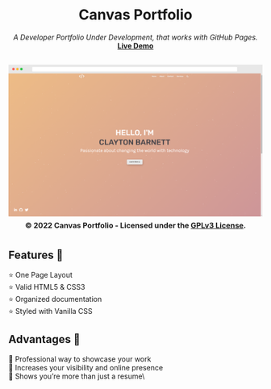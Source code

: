 <div align="center">
<h1>Canvas Portfolio</h1>
<i>A Developer Portfolio Under Development, that works with GitHub Pages.</i><br>
<a href="https://cbarnett427.github.io/Canvas-Portfolio/"><b>Live Demo</b></a>
<h2 align="center">
  <img src="https://github.com/cbarnett427/Canvas-Portfolio/blob/main/img/CanvasExample2.png" alt="Canvas Portfolio"/>
  <sub><sup>© 2022 Canvas Portfolio - Licensed under the <a href="./LICENSE">GPLv3 License</a>.</sup></sub>
  <br>
</h2>
</div>

## Features :tada:
:star: One Page Layout\
:star: Valid HTML5 & CSS3\
:star: Organized documentation\
:star: Styled with Vanilla CSS

## Advantages :loudspeaker:
:dart: Professional way to showcase your work\
:dart: Increases your visibility and online presence\
:dart: Shows you’re more than just a resume\
